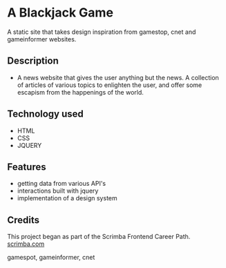 # A Blackjack Game

A static site that takes design inspiration from gamestop, cnet and gameinformer websites.

## Description

- A news website that gives the user anything but the news. A collection of articles of various topics to enlighten the user, and offer some escapism from the happenings of the world.

## Technology used

- HTML
- CSS
- JQUERY

## Features

- getting data from various API's
- interactions built with jquery
- implementation of a design system

## Credits

This project began as part of the Scrimba Frontend Career Path. [scrimba.com](https://scrimba.com/)

gamespot, gameinformer, cnet
